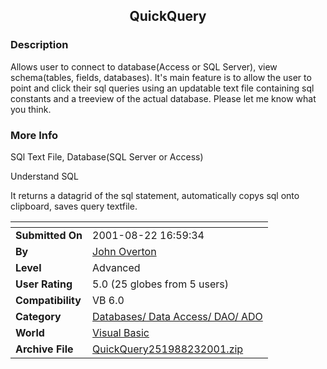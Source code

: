 ﻿<div align="center">

## QuickQuery


</div>

### Description

Allows user to connect to database(Access or SQL Server), view schema(tables, fields, databases). It's main feature is to allow the user to point and click their sql queries using an updatable text file containing sql constants and a treeview of the actual database. Please let me know what you think.
 
### More Info
 
SQl Text File, Database(SQL Server or Access)

Understand SQL

It returns a datagrid of the sql statement, automatically copys sql onto clipboard, saves query textfile.


<span>             |<span>
---                |---
**Submitted On**   |2001-08-22 16:59:34
**By**             |[John Overton](https://github.com/Planet-Source-Code/PSCIndex/blob/master/ByAuthor/john-overton.md)
**Level**          |Advanced
**User Rating**    |5.0 (25 globes from 5 users)
**Compatibility**  |VB 6\.0
**Category**       |[Databases/ Data Access/ DAO/ ADO](https://github.com/Planet-Source-Code/PSCIndex/blob/master/ByCategory/databases-data-access-dao-ado__1-6.md)
**World**          |[Visual Basic](https://github.com/Planet-Source-Code/PSCIndex/blob/master/ByWorld/visual-basic.md)
**Archive File**   |[QuickQuery251988232001\.zip](https://github.com/Planet-Source-Code/john-overton-quickquery__1-26538/archive/master.zip)








